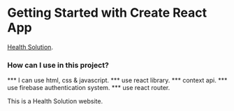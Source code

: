 # Getting Started with Create React App
 [Health Solution](https://health-solution-c98f3.web.app/).

### How can I use in this project?
*** I can use html, css & javascript.
*** use react library.
*** context api.
*** use firebase authentication system.
*** use react router.

This is a Health Solution website.


